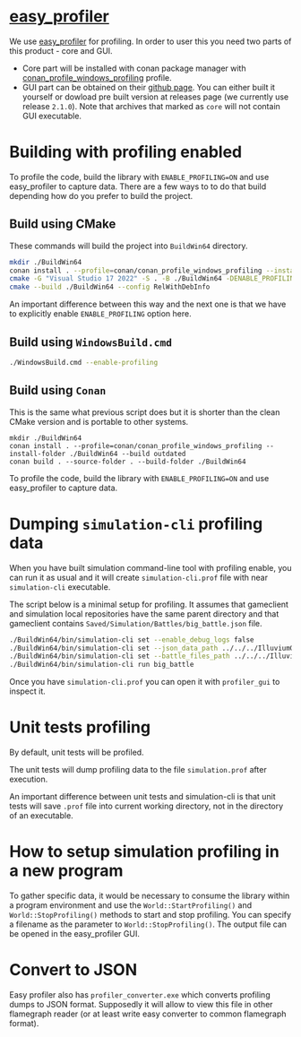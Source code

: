 # [easy_profiler](https://github.com/yse/easy_profiler)
We use [easy_profiler](https://github.com/yse/easy_profiler) for profiling. In order to user this you need two parts of this product - core and GUI.
- Core part will be installed with conan package manager with [conan_profile_windows_profiling](/conan/conan_profile_windows_profiling) profile.
- GUI part can be obtained on their [github page](https://github.com/yse/easy_profiler). You can either built it yourself or dowload pre built version at releases page (we currently use release `2.1.0`). Note that archives that marked as `core` will not contain GUI executable.

# Building with profiling enabled

To profile the code, build the library with `ENABLE_PROFILING=ON` and use easy_profiler to capture data. There are a few ways to to do that build depending how do you prefer to build the project.

## Build using CMake

These commands will build the project into `BuildWin64` directory.
```bash
mkdir ./BuildWin64
conan install . --profile=conan/conan_profile_windows_profiling --install-folder ./BuildWin64 --build outdated
cmake -G "Visual Studio 17 2022" -S . -B ./BuildWin64 -DENABLE_PROFILING=ON -DENABLE_TESTING=ON -DENABLE_CLI=ON
cmake --build ./BuildWin64 --config RelWithDebInfo
```
An important difference between this way and the next one is that we have to explicitly enable `ENABLE_PROFILING` option here.

## Build using `WindowsBuild.cmd`
```bash
./WindowsBuild.cmd --enable-profiling
```

## Build using `Conan`
This is the same what previous script does but it is shorter than the clean CMake version and is portable to other systems.

```
mkdir ./BuildWin64
conan install . --profile=conan/conan_profile_windows_profiling --install-folder ./BuildWin64 --build outdated
conan build . --source-folder . --build-folder ./BuildWin64
```

To profile the code, build the library with `ENABLE_PROFILING=ON` and use easy_profiler to capture data.

# Dumping `simulation-cli` profiling data

When you have built simulation command-line tool with profiling enable, you can run it as usual and it will create `simulation-cli.prof` file with near `simulation-cli` executable.

The script below is a minimal setup for profiling. It assumes that gameclient and simulation local repositories have the same parent directory and that gameclient contains `Saved/Simulation/Battles/big_battle.json` file.
```bash
./BuildWin64/bin/simulation-cli set --enable_debug_logs false
./BuildWin64/bin/simulation-cli set --json_data_path ../../../IlluviumGame/Content/LocalTestData
./BuildWin64/bin/simulation-cli set --battle_files_path ../../../IlluviumGame/Saved/Simulation/Battles
./BuildWin64/bin/simulation-cli run big_battle
```

Once you have `simulation-cli.prof` you can open it with `profiler_gui` to inspect it.

# Unit tests profiling
By default, unit tests will be profiled.

The unit tests will dump profiling data to the file `simulation.prof` after execution.

An important difference between unit tests and simulation-cli is that unit tests will save `.prof` file into current working directory, not in the directory of an executable.

# How to setup simulation profiling in a new program
To gather specific data, it would be necessary to consume the library within a program environment and use the `World::StartProfiling()` and `World::StopProfiling()` methods to start and stop profiling. You can specify a filename as the parameter to `World::StopProfiling()`. The output file can be opened in the easy_profiler GUI.

# Convert to JSON
Easy profiler also has `profiler_converter.exe` which converts profiling dumps to JSON format. Supposedly it will allow to view this file in other flamegraph reader (or at least write easy converter to common flamegraph format).
